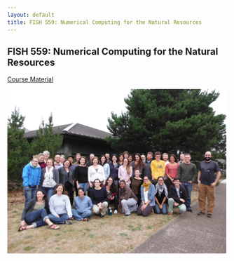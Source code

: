 ```yaml
---
layout: default
title: FISH 559: Numerical Computing for the Natural Resources 
---
```


FISH 559: Numerical Computing for the Natural Resources 
-------------------------------------------------------

[Course Material](course-material.html)

<img src="participants-photo.jpeg" alt="participants" width="500px" />
